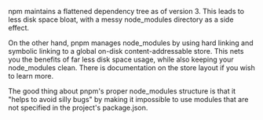 npm maintains a flattened dependency tree as of version 3. This leads to less disk space bloat, with a messy node_modules directory as a side effect.

On the other hand, pnpm manages node_modules by using hard linking and symbolic linking to a global on-disk content-addressable store. This nets you the benefits of far less disk space usage, while also keeping your node_modules clean. There is documentation on the store layout if you wish to learn more.

The good thing about pnpm's proper node_modules structure is that it "helps to avoid silly bugs" by making it impossible to use modules that are not specified in the project's package.json.